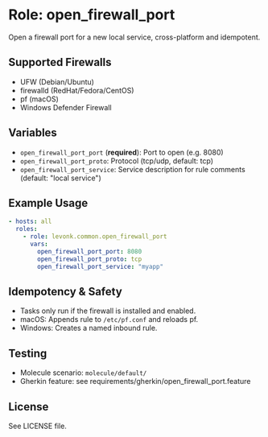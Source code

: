 # Role: open_firewall_port

Open a firewall port for a new local service, cross-platform and idempotent.

## Supported Firewalls
- UFW (Debian/Ubuntu)
- firewalld (RedHat/Fedora/CentOS)
- pf (macOS)
- Windows Defender Firewall

## Variables
- `open_firewall_port_port` (**required**): Port to open (e.g. 8080)
- `open_firewall_port_proto`: Protocol (tcp/udp, default: tcp)
- `open_firewall_port_service`: Service description for rule comments (default: "local service")

## Example Usage
```yaml
- hosts: all
  roles:
    - role: levonk.common.open_firewall_port
      vars:
        open_firewall_port_port: 8080
        open_firewall_port_proto: tcp
        open_firewall_port_service: "myapp"
```

## Idempotency & Safety
- Tasks only run if the firewall is installed and enabled.
- macOS: Appends rule to `/etc/pf.conf` and reloads pf.
- Windows: Creates a named inbound rule.

## Testing
- Molecule scenario: `molecule/default/`
- Gherkin feature: see requirements/gherkin/open_firewall_port.feature

## License
See LICENSE file.
